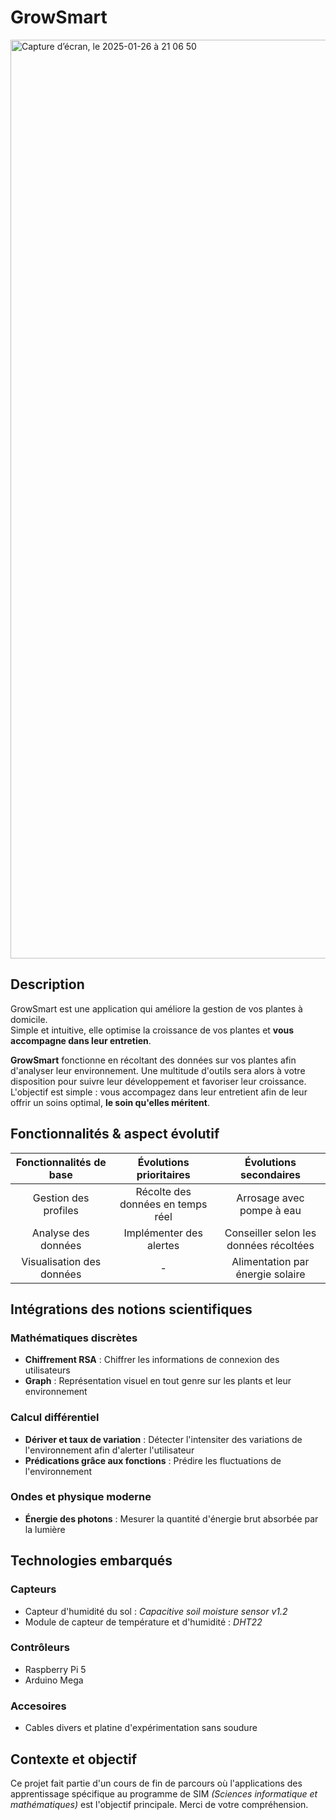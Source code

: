 # GrowSmart
<img width="1470" alt="Capture d’écran, le 2025-01-26 à 21 06 50" src="https://github.com/user-attachments/assets/805af699-397a-409a-9d8a-bfcbeed4ef3c" />

## Description

GrowSmart est une application qui améliore la gestion de vos plantes à domicile.\
Simple  et intuitive, elle optimise la croissance de vos plantes et **vous accompagne dans leur entretien**.

**GrowSmart** fonctionne en récoltant des données sur vos plantes afin d'analyser leur environnement. Une multitude d'outils sera alors à votre disposition pour suivre leur développement et favoriser leur croissance. L'objectif est simple : vous accompagez dans leur entretient afin de leur offrir un soins optimal, **le soin qu'elles méritent**. 

## Fonctionnalités & aspect évolutif

| Fonctionnalités de base| Évolutions prioritaires|Évolutions secondaires|
| :-------------:|:-------------:|:-----:|
| Gestion des profiles| Récolte des données en temps réel | Arrosage avec pompe à eau |
| Analyse des données| Implémenter des alertes| Conseiller selon les données récoltées |
| Visualisation des données | - | Alimentation par énergie solaire |

## Intégrations des notions scientifiques

### Mathématiques discrètes
 - **Chiffrement RSA** : Chiffrer les informations de connexion des utilisateurs
 - **Graph** : Représentation visuel en tout genre sur les plants et leur environnement 
### Calcul différentiel 
 - **Dériver et taux de variation** : Détecter l'intensiter des variations de l'environnement afin d'alerter l'utilisateur
 - **Prédications grâce aux fonctions** : Prédire les fluctuations de l'environnement
### Ondes et physique moderne
 - **Énergie des photons** : Mesurer la quantité d'énergie brut absorbée par la lumière

## Technologies embarqués

### Capteurs
 - Capteur d'humidité du sol : *Capacitive soil moisture sensor v1.2*
 - Module de capteur de température et d'humidité : *DHT22*
### Contrôleurs
 - Raspberry Pi 5
 - Arduino Mega
### Accesoires
 - Cables divers et platine d'expérimentation sans soudure

## Contexte et objectif

Ce projet fait partie d'un cours de fin de parcours où l'applications des apprentissage spécifique au programme de SIM *(Sciences informatique et mathématiques)* est l'objectif principale. Merci de votre compréhension.
